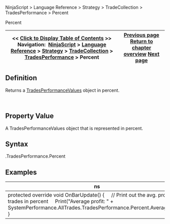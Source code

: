 ﻿
NinjaScript > Language Reference > Strategy > TradeCollection > TradesPerformance > Percent

Percent

| << [Click to Display Table of Contents](percent.md) >> **Navigation:**     [NinjaScript](ninjascript.md) > [Language Reference](language_reference_wip.md) > [Strategy](strategy.md) > [TradeCollection](tradecollection.md) > [TradesPerformance](tradesperformance.md) > Percent | [Previous page](netprofit.md) [Return to chapter overview](tradesperformance.md) [Next page](performancemetrics.md) |
| --- | --- |
## Definition
Returns a [TradesPerformanceValues](tradesperformancevalues.md) object in percent.  

 
## Property Value
A TradesPerformanceValues object that is represented in percent.
 
## Syntax
<TradeCollection>.TradesPerformance.Percent

## Examples

| ns |
| --- |
| protected override void OnBarUpdate() {      // Print out the avg. profit of all trades in percent      Print("Average profit: " + SystemPerformance.AllTrades.TradesPerformance.Percent.AverageProfit); } |
